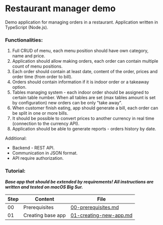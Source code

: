 # Restaurant manager demo

Demo application for managing orders in a restaurant.
Application written in TypeScript (Node.js).

### Functionalities:

1. Full CRUD of menu, each menu position should have own category, name and price.
2. Application should allow making orders, each order can contain multiple count of menu positions. 
3. Each order should contain at least date, content of the order, prices and order time (from order to bill). 
4. Orders should contain information if it is indoor order or a takeaway option.
5. Tables managing system - each indoor order should be assigned to certain table number. When all tables are set (max tables amount is set by configuration) new orders can be only "take away".
6. When customer finish eating, app should generate a bill, each order can be split in one or more bills.
7. It should be possible to convert prices to another currency in real time (connection to the currency API).
8. Application should be able to generate reports - orders history by date.

Additional:
- Backend - REST API. 
- Communication in JSON format. 
- API require authorization.

### Tutorial:

_**Base app that should be extended by requirements! All instructions are written and tested on macOS Big Sur.**_

| Step | Content               | File                                                        |
| ---- | --------------------- | ----------------------------------------------------------- |
| 00   | Prerequisites         | [00-prerequisites.md](tutorials/00-prerequisites.md)        |
| 01   | Creating base app     | [01-creating-new-app.md](tutorials/01-creating-base-app.md) |

